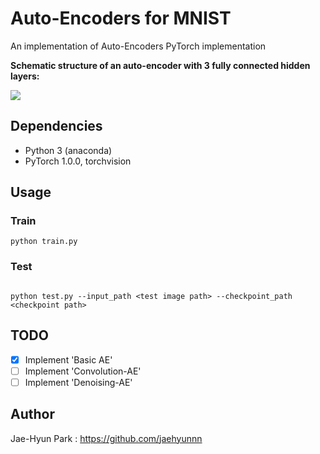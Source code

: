 # Auto-Encoders for MNIST

An implementation of Auto-Encoders PyTorch implementation

**Schematic structure of an auto-encoder with 3 fully connected hidden layers:** 

![](https://upload.wikimedia.org/wikipedia/commons/2/28/Autoencoder_structure.png)

## Dependencies

- Python 3 (anaconda)
- PyTorch 1.0.0, torchvision

## Usage

### Train
```
python train.py
```
### Test
```

python test.py --input_path <test image path> --checkpoint_path <checkpoint path>
```

## TODO

- [x] Implement 'Basic AE'
- [ ] Implement 'Convolution-AE'
- [ ] Implement 'Denoising-AE'

## Author

Jae-Hyun Park : https://github.com/jaehyunnn